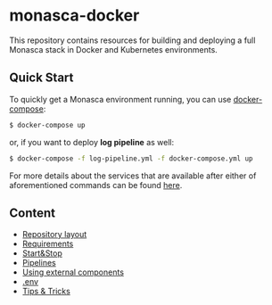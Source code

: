 # monasca-docker

This repository contains resources for building and deploying a
full Monasca stack in Docker and Kubernetes environments.

## Quick Start

To quickly get a Monasca environment running, you can use
[docker-compose][1]:

```sh
$ docker-compose up
```

or, if you want to deploy **log pipeline** as well:

```sh
$ docker-compose -f log-pipeline.yml -f docker-compose.yml up
```

For more details about the services that are available after
either of aforementioned commands can be found
[here](./pipelines.md).

## Content

* [Repository layout](./repo_layout.md)
* [Requirements](./requirements.md)
* [Start&Stop](./start_stop.md)
* [Pipelines](./pipelines.md)
* [Using external components](./external_cmps.md)
* [.env](./env.md)
* [Tips & Tricks](./tips_and_tricks.md)

[1]: https://docs.docker.com/compose/
